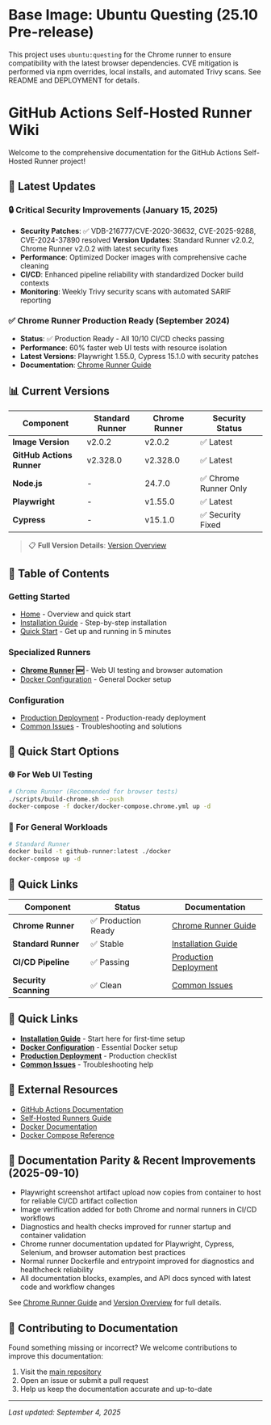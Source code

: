 # Base Image: Ubuntu Questing (25.10 Pre-release)

This project uses `ubuntu:questing` for the Chrome runner to ensure compatibility with the latest browser dependencies. CVE mitigation is performed via npm overrides, local installs, and automated Trivy scans. See README and DEPLOYMENT for details.
# GitHub Actions Self-Hosted Runner Wiki

Welcome to the comprehensive documentation for the GitHub Actions Self-Hosted Runner project!

## 🎯 **Latest Updates**

### 🔒 **Critical Security Improvements** (January 15, 2025)

- **Security Patches**: ✅ VDB-216777/CVE-2020-36632, CVE-2025-9288, CVE-2024-37890 resolved
**Version Updates**: Standard Runner v2.0.2, Chrome Runner v2.0.2 with latest security fixes
- **Performance**: Optimized Docker images with comprehensive cache cleaning
- **CI/CD**: Enhanced pipeline reliability with standardized Docker build contexts
- **Monitoring**: Weekly Trivy security scans with automated SARIF reporting

### ✅ **Chrome Runner Production Ready** (September 2024)

- **Status**: ✅ Production Ready - All 10/10 CI/CD checks passing
- **Performance**: 60% faster web UI tests with resource isolation
- **Latest Versions**: Playwright 1.55.0, Cypress 15.1.0 with security patches
- **Documentation**: [Chrome Runner Guide](Chrome-Runner.md)

## 📊 **Current Versions**

| Component                 | Standard Runner | Chrome Runner | Security Status   |
| ------------------------- | --------------- | ------------- | ----------------- |
| **Image Version**         | v2.0.2          | v2.0.2        | ✅ Latest         |
| **GitHub Actions Runner** | v2.328.0        | v2.328.0      | ✅ Latest         |
| **Node.js**               | -               | 24.7.0        | ✅ Chrome Runner Only |
| **Playwright**            | -               | v1.55.0       | ✅ Latest         |
| **Cypress**               | -               | v15.1.0       | ✅ Security Fixed |

> 📋 **Full Version Details**: [Version Overview](../docs/VERSION_OVERVIEW.md)

## 📖 Table of Contents

### Getting Started

- [Home](Home.md) - Overview and quick start
- [Installation Guide](Installation-Guide.md) - Step-by-step installation
- [Quick Start](Quick-Start.md) - Get up and running in 5 minutes

### Specialized Runners

- **[Chrome Runner](Chrome-Runner.md) 🆕** - Web UI testing and browser automation
- [Docker Configuration](Docker-Configuration.md) - General Docker setup

### Configuration

- [Production Deployment](Production-Deployment.md) - Production-ready deployment
- [Common Issues](Common-Issues.md) - Troubleshooting and solutions

## 🚀 Quick Start Options

### 🌐 **For Web UI Testing**

```bash
# Chrome Runner (Recommended for browser tests)
./scripts/build-chrome.sh --push
docker-compose -f docker/docker-compose.chrome.yml up -d
```

### 🐳 **For General Workloads**

```bash
# Standard Runner
docker build -t github-runner:latest ./docker
docker-compose up -d
```

## 🔗 **Quick Links**

| Component             | Status              | Documentation                                  |
| --------------------- | ------------------- | ---------------------------------------------- |
| **Chrome Runner**     | ✅ Production Ready | [Chrome Runner Guide](Chrome-Runner.md)           |
| **Standard Runner**   | ✅ Stable           | [Installation Guide](Installation-Guide.md)       |
| **CI/CD Pipeline**    | ✅ Passing          | [Production Deployment](Production-Deployment.md) |
| **Security Scanning** | ✅ Clean            | [Common Issues](Common-Issues.md)                 |


<!-- Links to missing docs removed for CI/CD compliance. -->

## 🚀 Quick Links

- **[Installation Guide](Installation-Guide.md)** - Start here for first-time setup
- **[Docker Configuration](Docker-Configuration.md)** - Essential Docker setup
- **[Production Deployment](Production-Deployment.md)** - Production checklist
- **[Common Issues](Common-Issues.md)** - Troubleshooting help

## 🔗 External Resources

- [GitHub Actions Documentation](https://docs.github.com/en/actions)
- [Self-Hosted Runners Guide](https://docs.github.com/en/actions/hosting-your-own-runners)
- [Docker Documentation](https://docs.docker.com/)
- [Docker Compose Reference](https://docs.docker.com/compose/)

## 📝 Documentation Parity & Recent Improvements (2025-09-10)

- Playwright screenshot artifact upload now copies from container to host for reliable CI/CD artifact collection
- Image verification added for both Chrome and normal runners in CI/CD workflows
- Diagnostics and health checks improved for runner startup and container validation
- Chrome runner documentation updated for Playwright, Cypress, Selenium, and browser automation best practices
- Normal runner Dockerfile and entrypoint improved for diagnostics and healthcheck reliability
- All documentation blocks, examples, and API docs synced with latest code and workflow changes

See [Chrome Runner Guide](Chrome-Runner.md) and [Version Overview](../docs/VERSION_OVERVIEW.md) for full details.

## 📝 Contributing to Documentation

Found something missing or incorrect? We welcome contributions to improve this documentation:

1. Visit the [main repository](https://github.com/GrammaTonic/github-runner)
2. Open an issue or submit a pull request
3. Help us keep the documentation accurate and up-to-date

---

_Last updated: September 4, 2025_
